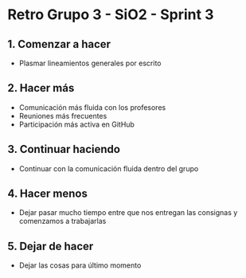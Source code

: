 # Retro Grupo 3 - SiO2 - Sprint 3

## 1. Comenzar a hacer
- Plasmar lineamientos generales por escrito

## 2. Hacer más
- Comunicación más fluida con los profesores
- Reuniones más frecuentes
- Participación más activa en GitHub

## 3. Continuar haciendo
- Continuar con la comunicación fluida dentro del grupo

## 4. Hacer menos
- Dejar pasar mucho tiempo entre que nos entregan las consignas y comenzamos a trabajarlas

## 5. Dejar de hacer
- Dejar las cosas para último momento
